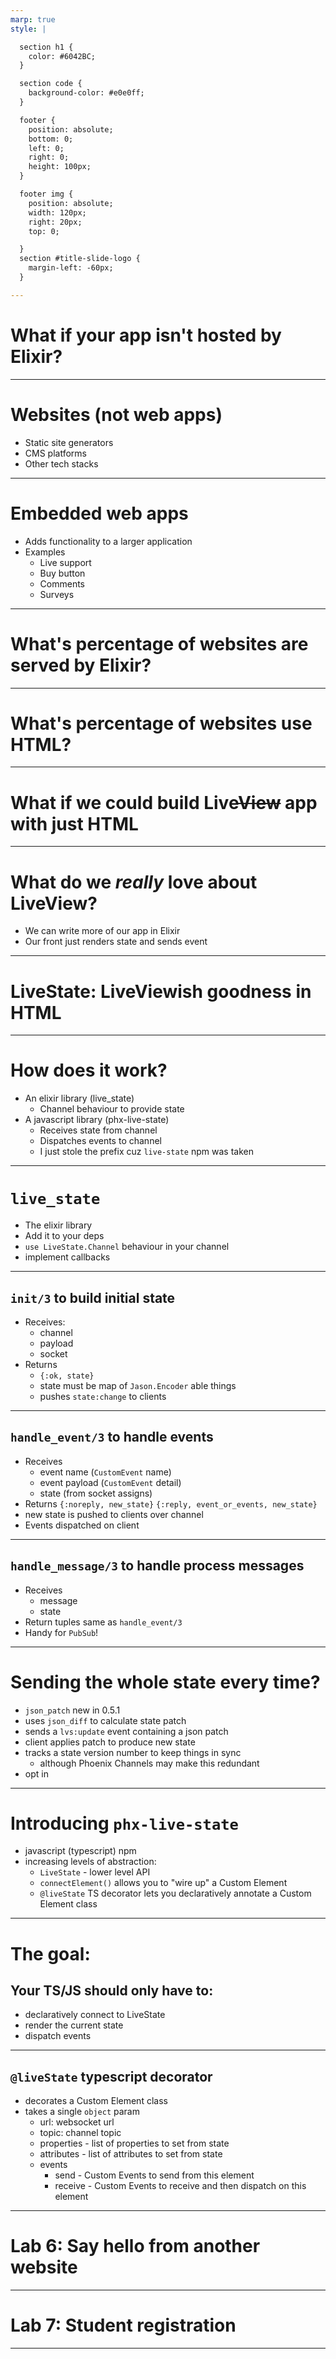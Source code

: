 ```yaml
---
marp: true
style: |

  section h1 {
    color: #6042BC;
  }

  section code {
    background-color: #e0e0ff;
  }

  footer {
    position: absolute;
    bottom: 0;
    left: 0;
    right: 0;
    height: 100px;
  }

  footer img {
    position: absolute;
    width: 120px;
    right: 20px;
    top: 0;

  }
  section #title-slide-logo {
    margin-left: -60px;
  }

---
```


# What if your app isn't hosted by Elixir?

---

# Websites (not web apps)
- Static site generators
- CMS platforms
- Other tech stacks

---

# Embedded web apps
- Adds functionality to a larger application
- Examples
  - Live support
  - Buy button
  - Comments
  - Surveys

---

# What's percentage of websites are served by Elixir?

---

# What's percentage of websites use HTML?

---

# What if we could build Live~~View~~ app with just HTML

---

# What do we *really* love about LiveView?
- We can write more of our app in Elixir
- Our front just renders state and sends event

---

# LiveState: LiveViewish goodness in HTML

---
# How does it work?
- An elixir library (live_state)
  - Channel behaviour to provide state
- A javascript library (phx-live-state)
  - Receives state from channel
  - Dispatches events to channel
  - I just stole the prefix cuz `live-state` npm was taken

---

# `live_state`

- The elixir library
- Add it to your deps
- `use LiveState.Channel` behaviour in your channel
- implement callbacks

---
## `init/3` to build initial state
- Receives:
  - channel
  - payload
  - socket
- Returns
  - `{:ok, state}`
  - state must be map of `Jason.Encoder` able things
  - pushes `state:change` to clients

---

## `handle_event/3` to handle events
- Receives
  - event name (`CustomEvent` name)
  - event payload (`CustomEvent` detail)
  - state (from socket assigns)
- Returns
  `{:noreply, new_state}`
  `{:reply, event_or_events, new_state}`
- new state is pushed to clients over channel
- Events dispatched on client

---

## `handle_message/3` to handle process messages
- Receives
  - message
  - state
- Return tuples same as `handle_event/3`
- Handy for `PubSub`!

---

# Sending the whole state every time?
- `json_patch` new in 0.5.1
- uses `json_diff` to calculate state patch
- sends a `lvs:update` event containing a json patch
- client applies patch to produce new state
- tracks a state version number to keep things in sync
  - although Phoenix Channels may make this redundant
- opt in

---

# Introducing `phx-live-state`
- javascript (typescript) npm
- increasing levels of abstraction:
  - `LiveState` - lower level API
  - `connectElement()` allows you to "wire up" a Custom Element
  - `@liveState` TS decorator lets you declaratively annotate a Custom Element class

---

# The goal:
## Your TS/JS should only have to:
- declaratively connect to LiveState
- render the current state
- dispatch events

---

## `@liveState` typescript decorator
- decorates a Custom Element class
- takes a single `object` param
  - url: websocket url 
  - topic: channel topic
  - properties - list of properties to set from state
  - attributes - list of attributes to set from state
  - events
    - send - Custom Events to send from this element
    - receive - Custom Events to receive and then dispatch on this element

---

# Lab 6: Say hello from another website

---

# Lab 7: Student registration

---